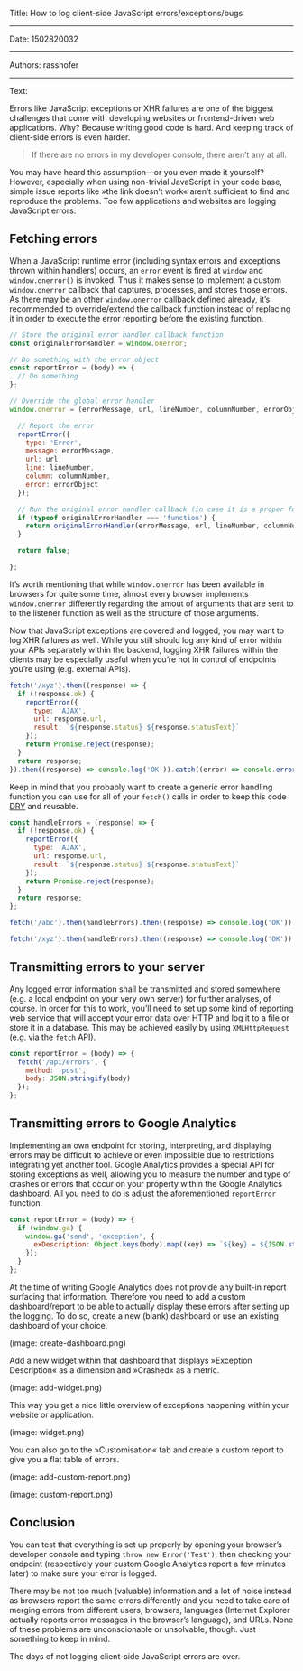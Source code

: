 Title: How to log client-side JavaScript errors/exceptions/bugs

-----

Date: 1502820032

-----

Authors: rasshofer

-----

Text:

Errors like JavaScript exceptions or XHR failures are one of the biggest challenges that come with developing websites or frontend-driven web applications. Why? Because writing good code is hard. And keeping track of client-side errors is even harder.

> If there are no errors in my developer console, there aren’t any at all.

You may have heard this assumption—or you even made it yourself? However, especially when using non-trivial JavaScript in your code base, simple issue reports like »the link doesn’t work« aren’t sufficient to find and reproduce the problems. Too few applications and websites are logging JavaScript errors.

## Fetching errors

When a JavaScript runtime error (including syntax errors and exceptions thrown within handlers) occurs, an `error` event is fired at `window` and `window.onerror()` is invoked. Thus it makes sense to implement a custom `window.onerror` callback that captures, processes, and stores those errors. As there may be an other `window.onerror` callback defined already, it’s recommended to override/extend the callback function instead of replacing it in order to execute the error reporting before the existing function.

```js
// Store the original error handler callback function
const originalErrorHandler = window.onerror;

// Do something with the error object
const reportError = (body) => {
  // Do something
};

// Override the global error handler
window.onerror = (errorMessage, url, lineNumber, columnNumber, errorObject) => {

  // Report the error
  reportError({
    type: 'Error',
    message: errorMessage,
    url: url,
    line: lineNumber,
    column: columnNumber,
    error: errorObject
  });

  // Run the original error handler callback (in case it is a proper function)
  if (typeof originalErrorHandler === 'function') {
    return originalErrorHandler(errorMessage, url, lineNumber, columnNumber, errorObject);
  }

  return false;

};
```

It’s worth mentioning that while `window.onerror` has been available in browsers for quite some time, almost every browser implements `window.onerror` differently regarding the amout of arguments that are sent to to the listener function as well as the structure of those arguments.

Now that JavaScript exceptions are covered and logged, you may want to log XHR failures as well. While you still should log any kind of error within your APIs separately within the backend, logging XHR failures within the clients may be especially useful when you’re not in control of endpoints you’re using (e.g. external APIs).

```js
fetch('/xyz').then((response) => {
  if (!response.ok) {
    reportError({
      type: 'AJAX',
      url: response.url,
      result: `${response.status} ${response.statusText}`
    });
    return Promise.reject(response);
  }
  return response;
}).then((response) => console.log('OK')).catch((error) => console.error('Error', error));
```

Keep in mind that you probably want to create a generic error handling function you can use for all of your `fetch()` calls in order to keep this code [DRY](https://en.wikipedia.org/wiki/Don%27t_repeat_yourself) and reusable.

```js
const handleErrors = (response) => {
  if (!response.ok) {
    reportError({
      type: 'AJAX',
      url: response.url,
      result: `${response.status} ${response.statusText}`
    });
    return Promise.reject(response);
  }
  return response;  
};

fetch('/abc').then(handleErrors).then((response) => console.log('OK')).catch((error) => console.error('Error', error));

fetch('/xyz').then(handleErrors).then((response) => console.log('OK')).catch((error) => console.error('Error', error));
```

## Transmitting errors to your server

Any logged error information shall be transmitted and stored somewhere (e.g. a local endpoint on your very own server) for further analyses, of course. In order for this to work, you’ll need to set up some kind of reporting web service that will accept your error data over HTTP and log it to a file or store it in a database. This may be achieved easily by using `XMLHttpRequest` (e.g. via the `fetch` API).

```js
const reportError = (body) => {
  fetch('/api/errors', {
    method: 'post',
    body: JSON.stringify(body)
  });
};
```

## Transmitting errors to Google Analytics

Implementing an own endpoint for storing, interpreting, and displaying errors may be difficult to achieve or even impossible due to restrictions integrating yet another tool. Google Analytics provides a special API for storing exceptions as well, allowing you to measure the number and type of crashes or errors that occur on your property within the Google Analytics dashboard. All you need to do is adjust the aforementioned `reportError` function.

```js
const reportError = (body) => {
  if (window.ga) {
    window.ga('send', 'exception', {
      exDescription: Object.keys(body).map((key) => `${key} = ${JSON.stringify(body[key])}`).join(' | ')
    });
  }
};
```

At the time of writing Google Analytics does not provide any built-in report surfacing that information. Therefore you need to add a custom dashboard/report to be able to actually display these errors after setting up the logging. To do so, create a new (blank) dashboard or use an existing dashboard of your choice.

(image: create-dashboard.png)

Add a new widget within that dashboard that displays »Exception Description« as a dimension and »Crashed« as a metric.

(image: add-widget.png)

This way you get a nice little overview of exceptions happening within your website or application.

(image: widget.png)

You can also go to the »Customisation« tab and create a custom report to give you a flat table of errors.

(image: add-custom-report.png)

(image: custom-report.png)

## Conclusion

You can test that everything is set up properly by opening your browser’s developer console and typing `throw new Error('Test')`, then checking your endpoint (respectively your custom Google Analytics report a few minutes later) to make sure your error is logged.

There may be not too much (valuable) information and a lot of noise instead as browsers report the same errors differently and you need to take care of merging errors from different users, browsers, languages (Internet Explorer actually reports error messages in the browser’s language), and URLs. None of these problems are unconscionable or unsolvable, though. Just something to keep in mind.

The days of not logging client-side JavaScript errors are over.
